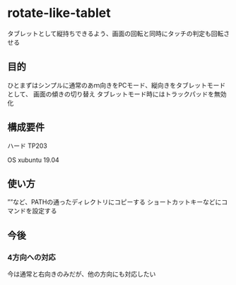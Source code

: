 # rotate-like-tablet
タブレットとして縦持ちできるよう、画面の回転と同時にタッチの判定も回転させる

## 目的

ひとまずはシンプルに通常のあｍ向きをPCモード、縦向きをタブレットモードとして、
画面の傾きの切り替え
タブレットモード時にはトラックパッドを無効化

## 構成要件

ハード
TP203

OS
xubuntu 19.04

## 使い方
””など、PATHの通ったディレクトリにコピーする
ショートカットキーなどにコマンドを設定する

## 今後
### 4方向への対応
今は通常と右向きのみだが、他の方向にも対応したい
